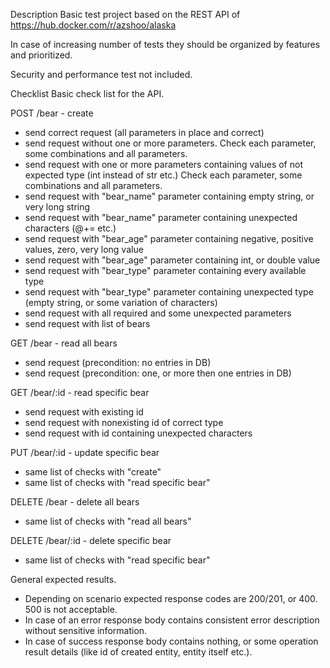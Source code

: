 Description
Basic test project based on the REST API of https://hub.docker.com/r/azshoo/alaska

In case of increasing number of tests they should be organized by features and prioritized.

Security and performance test not included.

Checklist
Basic check list for the API.

POST /bear - create
- send correct request (all parameters in place and correct)
- send request without one or more parameters. Check each parameter, some combinations and all parameters.
- send request with one or more parameters containing values of not expected type (int instead of str etc.) Check each parameter, some combinations and all parameters.
- send request with "bear_name" parameter containing empty string, or very long string
- send request with "bear_name" parameter containing unexpected characters (@+= etc.)
- send request with "bear_age" parameter containing negative, positive values, zero, very long value
- send request with "bear_age" parameter containing int, or double value
- send request with "bear_type" parameter containing every available type
- send request with "bear_type" parameter containing unexpected type (empty string, or some variation of characters)
- send request with all required and some unexpected parameters
- send request with list of bears

GET /bear - read all bears
- send request (precondition: no entries in DB)
- send request (precondition: one, or more then one entries in DB)

GET /bear/:id - read specific bear
- send request with existing id
- send request with nonexisting id of correct type
- send request with id containing unexpected characters

PUT /bear/:id - update specific bear
- same list of checks with "create"
- same list of checks with "read specific bear"

DELETE /bear - delete all bears
- same list of checks with "read all bears"

DELETE /bear/:id - delete specific bear
- same list of checks with "read specific bear"

General expected results.
- Depending on scenario expected response codes are 200/201, or 400. 500 is not acceptable.
- In case of an error response body contains consistent error description without sensitive information.
- In case of success response body contains nothing, or some operation result details (like id of created entity, entity itself etc.).
